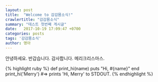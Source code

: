 ```yaml
---
layout: post
title:  "Welcome to 감감묨소식!"
crawlertitle: "감감묨소식"
summary: "테스트 첫번째 게시글"
date:   2017-10-19 17:09:47 +0700
categories: posts
tags: '감감묨소식'
author: 명아
---
```

안녕하세요. 반갑습니다. 감사합니다. 메리크리스마스. 

{% highlight ruby %}
def print_hi(name)
  puts "Hi, #{name}"
end
print_hi('Merry')
#=> prints 'Hi, Merry' to STDOUT.
{% endhighlight %}
